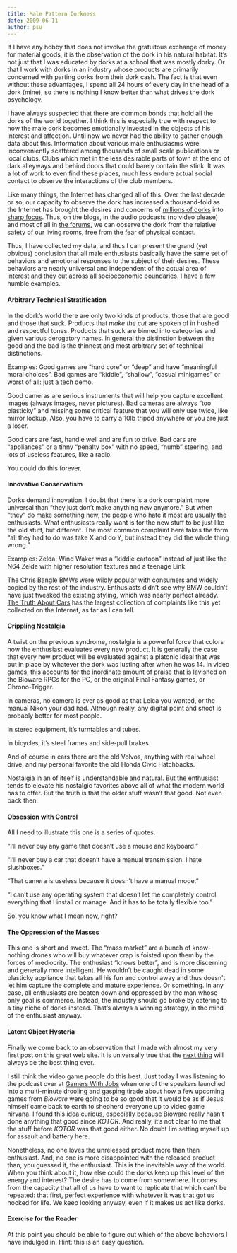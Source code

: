 ```yaml
---
title: Male Pattern Dorkness
date: 2009-06-11
author: psu
---
```


<p>If I have any hobby that does not involve the gratuitous exchange of money for material goods, it is the observation of the dork in his natural habitat. It&#8217;s not just that I was educated by dorks at a school that was mostly dorky. Or that I work with dorks in an industry whose products are primarily concerned with parting dorks from their dork cash. The fact is that even without these advantages, I spend all 24 hours of every day in the head of a dork (mine), so there is nothing I know better than what drives the dork psychology.<br />
<span id="more-1857"></span></p>
<p>I have always suspected that there are common bonds that hold all the dorks of the world together. I think this is especially true with respect to how the male dork becomes emotionally invested in the objects of his interest and affection. Until now we never had the ability to gather enough data about this. Information about various male enthusiasms were inconveniently scattered among thousands of small scale publications or local clubs. Clubs which met in the less desirable parts of town at the end of dark alleyways and behind doors that could barely contain the stink. It was a lot of work to even find these places, much less endure actual social contact to observe the interactions of the club members.</p>
<p>Like many things, the Internet has changed all of this. Over the last decade or so, our capacity to observe the dork has increased a thousand-fold as the Internet has brought the desires and concerns of <a href="http://mutable-states.com/dork-nation.html">millions of dorks</a> into <a href="http://mutable-states.com/wwddocd-world-wide-distributed-dork-ocd.html">sharp focus</a>. Thus, on the blogs, in the audio podcasts (no video please) and most of all in <a href="http://mutable-states.com/internet-forum-people-a-taxonomy.html">the forums</a>, we can observe the dork from the relative safety of our living rooms, free from the fear of physical contact.</p>
<p>Thus, I have collected my data, and thus I can present the grand (yet obvious) conclusion that all male enthusiasts basically have the same set of behaviors and emotional responses to the subject of their desires. These behaviors are nearly universal and independent of the actual area of interest and they cut across all socioeconomic boundaries. I have a few humble examples.</p>
<h4>Arbitrary Technical Stratification</h4>
<p>In the dork&#8217;s world there are only two kinds of products, those that are good and those that suck. Products that <em>make the cut</em> are spoken of in hushed and respectful tones. Products that suck are binned into categories and given various derogatory names. In general the distinction between the good and the bad is the thinnest and most arbitrary set of technical distinctions.</p>
<p>Examples: Good games are &#8220;hard core&#8221; or &#8220;deep&#8221; and have &#8220;meaningful moral choices&#8221;. Bad games are &#8220;kiddie&#8221;, &#8220;shallow&#8221;,  &#8220;casual minigames&#8221; or worst of all: just a tech demo.</p>
<p>Good cameras are serious instruments that will help you capture excellent images (always images, never pictures). Bad cameras are always &#8220;too plasticky&#8221; and missing some critical feature that you will only use twice, like mirror lockup. Also, you have to carry a 10lb tripod anywhere or you are just a loser.</p>
<p>Good cars are fast, handle well and are fun to drive. Bad cars are &#8220;appliances&#8221; or a tinny &#8220;penalty box&#8221; with no speed, &#8220;numb&#8221; steering, and lots of useless features, like a radio.</p>
<p>You could do this forever.</p>
<h4>Innovative Conservatism</h4>
<p>Dorks demand innovation. I doubt that there is a dork complaint more universal than &#8220;they just don&#8217;t make anything <em>new</em> anymore.&#8221; But when &#8220;they&#8221; do make something new, the people who hate it most are usually the enthusiasts. What enthusiasts really want is for the new stuff to be just like the old stuff, but different. The most common complaint here takes the form &#8220;all they had to do was take X and do Y, but instead they did the whole thing wrong.&#8221;</p>
<p>Examples: Zelda: Wind Waker was a &#8220;kiddie cartoon&#8221; instead of just like the N64 Zelda with higher resolution textures and a teenage Link.</p>
<p>The Chris Bangle BMWs were wildly popular with consumers and widely copied by the rest of the industry. Enthusiasts didn&#8217;t see why BMW couldn&#8217;t have just tweaked the existing styling, which was nearly perfect already. <a href="http://www.thetruthaboutcars.com/">The Truth About Cars</a> has the largest collection of complaints like this yet collected on the Internet, as far as I can tell.</p>
<h4>Crippling Nostalgia</h4>
<p>A twist on the previous syndrome, nostalgia is a powerful force that colors how the enthusiast evaluates every new product. It is generally the case that every new product will be evaluated against a platonic ideal that was put in place by whatever the dork was lusting after when he was 14. In video games, this accounts for the inordinate amount of praise that is lavished on the Bioware RPGs for the PC, or the original Final Fantasy games, or Chrono-Trigger.</p>
<p>In cameras, no camera is ever as good as that Leica you wanted, or the manual Nikon your dad had. Although really, any digital point and shoot is probably better for most people.</p>
<p>In stereo equipment, it&#8217;s turntables and tubes.</p>
<p>In bicycles, it&#8217;s steel frames and side-pull brakes.</p>
<p>And of course in cars there are the old Volvos, anything with real wheel drive, and my personal favorite the old Honda Civic Hatchbacks.</p>
<p>Nostalgia in an of itself is understandable and natural. But the enthusiast tends to elevate his nostalgic favorites above all of what the modern world has to offer. But the truth is that the older stuff wasn&#8217;t that good. Not even back then.</p>
<h4>Obsession with Control</h4>
<p>All I need to illustrate this one is a series of quotes.</p>
<p>&#8220;I&#8217;ll never buy any game that doesn&#8217;t use a mouse and keyboard.&#8221;</p>
<p>&#8220;I&#8217;ll never buy a car that doesn&#8217;t have a manual transmission. I hate slushboxes.&#8221;</p>
<p>&#8220;That camera is useless because it doesn&#8217;t have a manual mode.&#8221;</p>
<p>&#8220;I can&#8217;t use any operating system that doesn&#8217;t let me completely control everything that I install or manage. And it has to be totally flexible too.&#8221;</p>
<p>So, you know what I mean now, right?</p>
<h4>The Oppression of the Masses</h4>
<p>This one is short and sweet. The &#8220;mass market&#8221; are a bunch of know-nothing drones who will buy whatever crap is foisted upon them by the forces of mediocrity. The enthusiast &#8220;knows better&#8221;, and is more discerning and generally more intelligent. He wouldn&#8217;t be caught dead in some plasticky appliance that takes all his fun and control away and thus doesn&#8217;t let him capture the complete and mature experience. Or something. In any case, all enthusiasts are beaten down and oppressed by the man whose only goal is commerce. Instead, the industry should go broke by catering to a tiny niche of dorks instead. That&#8217;s always a winning strategy, in the mind of the enthusiast anyway.</p>
<h4>Latent Object Hysteria</h4>
<p>Finally we come back to an observation that I made with almost my very first post on this great web site. It is universally true that the <a href="http://mutable-states.com/the-latent-object.html">next thing</a> will always be the best thing ever.</p>
<p>I still think the video game people do this best. Just today I was listening to the podcast over at <a href="http://www.gamerswithjobs.com/">Gamers With Jobs</a> when one of the speakers launched into a multi-minute drooling  and gasping tirade about how a few upcoming games from <em>Bioware</em> were going to be so good that it would be as if Jesus himself came back to earth to shepherd everyone up to video game nirvana. I found this idea curious, especially because Bioware really hasn&#8217;t done anything that good since <em>KOTOR</em>. And really, it&#8217;s not clear to me that the stuff before <em>KOTOR</em> was that good either. No doubt I&#8217;m setting myself up for assault and battery here.</p>
<p>Nonetheless, no one loves the unreleased product more than than enthusiast. And, no one is more disappointed with the released product than, you guessed it, the enthusiast. This is the inevitable way of the world. When you think about it, how else could the dorks keep up this level of the energy and interest? The desire has to come from somewhere. It comes from the capacity that all of us have to want to replicate that which can&#8217;t be repeated: that first, perfect experience with whatever it was that got us hooked for life. We keep looking anyway, even if it makes us act like dorks.</p>
<h4>Exercise for the Reader</h4>
<p>At this point you should be able to figure out which of the above behaviors I have indulged in. Hint: this is an easy question.</p>
